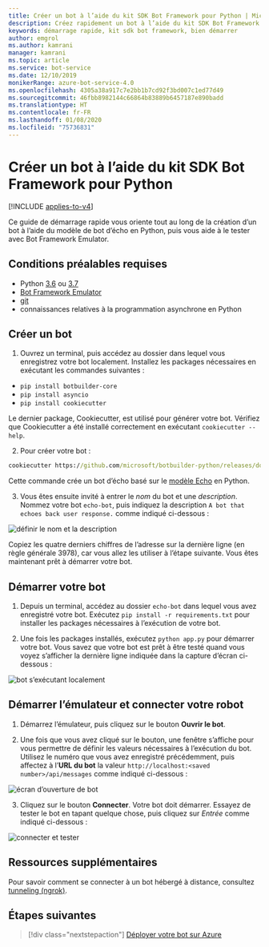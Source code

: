 ```yaml
---
title: Créer un bot à l’aide du kit SDK Bot Framework pour Python | Microsoft Docs
description: Créez rapidement un bot à l’aide du kit SDK Bot Framework pour Python.
keywords: démarrage rapide, kit sdk bot framework, bien démarrer
author: emgrol
ms.author: kamrani
manager: kamrani
ms.topic: article
ms.service: bot-service
ms.date: 12/10/2019
monikerRange: azure-bot-service-4.0
ms.openlocfilehash: 4305a38a917c7e2bb1b7cd92f3bd007c1ed77d49
ms.sourcegitcommit: 46fbb8982144c66864b83889b6457187e890badd
ms.translationtype: HT
ms.contentlocale: fr-FR
ms.lasthandoff: 01/08/2020
ms.locfileid: "75736831"
---
```

# <a name="create-a-bot-with-the-bot-framework-sdk-for-python"></a>Créer un bot à l’aide du kit SDK Bot Framework pour Python

[!INCLUDE [applies-to-v4](../includes/applies-to.md)]

Ce guide de démarrage rapide vous oriente tout au long de la création d’un bot à l’aide du modèle de bot d’écho en Python, puis vous aide à le tester avec Bot Framework Emulator.

## <a name="prerequisites"></a>Conditions préalables requises
- Python [3.6](https://www.python.org/downloads/release/python-369/) ou [3.7](https://www.python.org/downloads/release/python-375/)
- [Bot Framework Emulator](https://aka.ms/bot-framework-emulator-readme)
- [git](https://git-scm.com/)
- connaissances relatives à la programmation asynchrone en Python

## <a name="create-a-bot"></a>Créer un bot
1. Ouvrez un terminal, puis accédez au dossier dans lequel vous enregistrez votre bot localement. Installez les packages nécessaires en exécutant les commandes suivantes :
- `pip install botbuilder-core`
- `pip install asyncio`
- `pip install cookiecutter`

Le dernier package, Cookiecutter, est utilisé pour générer votre bot. Vérifiez que Cookiecutter a été installé correctement en exécutant `cookiecutter --help`.

2. Pour créer votre bot :

```cmd
cookiecutter https://github.com/microsoft/botbuilder-python/releases/download/Templates/echo.zip
```

Cette commande crée un bot d’écho basé sur le [modèle Echo](https://github.com/microsoft/botbuilder-python/tree/master/generators/app/templates/echo) en Python.

3. Vous êtes ensuite invité à entrer le *nom* du bot et une *description*. Nommez votre bot `echo-bot`, puis indiquez la description `A bot that echoes back user response.` comme indiqué ci-dessous :

![définir le nom et la description](../media/python/quickstart/set-name-description.png)

Copiez les quatre derniers chiffres de l’adresse sur la dernière ligne (en règle générale 3978), car vous allez les utiliser à l’étape suivante. Vous êtes maintenant prêt à démarrer votre bot.

## <a name="start-you-bot"></a>Démarrer votre bot
1. Depuis un terminal, accédez au dossier `echo-bot` dans lequel vous avez enregistré votre bot. Exécutez `pip install -r requirements.txt` pour installer les packages nécessaires à l’exécution de votre bot.

2. Une fois les packages installés, exécutez `python app.py` pour démarrer votre bot. Vous savez que votre bot est prêt à être testé quand vous voyez s’afficher la dernière ligne indiquée dans la capture d’écran ci-dessous :

![bot s’exécutant localement](../media/python/quickstart/bot-running-locally.png)

## <a name="start-the-emulator-and-connect-your-bot"></a>Démarrer l’émulateur et connecter votre robot
1. Démarrez l’émulateur, puis cliquez sur le bouton **Ouvrir le bot**.

2. Une fois que vous avez cliqué sur le bouton, une fenêtre s’affiche pour vous permettre de définir les valeurs nécessaires à l’exécution du bot. Utilisez le numéro que vous avez enregistré précédemment, puis affectez à l’**URL du bot** la valeur `http://localhost:<saved number>/api/messages` comme indiqué ci-dessous :

![écran d’ouverture de bot](../media/python/quickstart/open-bot.png)

3. Cliquez sur le bouton **Connecter**. Votre bot doit démarrer. Essayez de tester le bot en tapant quelque chose, puis cliquez sur *Entrée* comme indiqué ci-dessous :

![connecter et tester](../media/python/quickstart/connect-and-start.png)

## <a name="additional-resources"></a>Ressources supplémentaires
Pour savoir comment se connecter à un bot hébergé à distance, consultez [tunneling (ngrok)](https://github.com/Microsoft/BotFramework-Emulator/wiki/Tunneling-(ngrok)).

## <a name="next-steps"></a>Étapes suivantes

> [!div class="nextstepaction"]
> [Déployer votre bot sur Azure](../bot-builder-deploy-az-cli.md)

